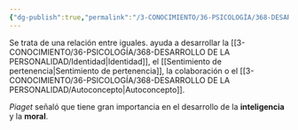 ```yaml
---
{"dg-publish":true,"permalink":"/3-CONOCIMIENTO/36-PSICOLOGÍA/368-DESARROLLO DE LA PERSONALIDAD/Amistad/"}
---
```


Se trata de una relación entre iguales. ayuda a desarrollar la [[3-CONOCIMIENTO/36-PSICOLOGÍA/368-DESARROLLO DE LA PERSONALIDAD/Identidad\|Identidad]], el [[Sentimiento de pertenencia\|Sentimiento de pertenencia]], la colaboración o el [[3-CONOCIMIENTO/36-PSICOLOGÍA/368-DESARROLLO DE LA PERSONALIDAD/Autoconcepto\|Autoconcepto]].

*Piaget* señaló que tiene gran importancia en el desarrollo de la **inteligencia** y la **moral**.
